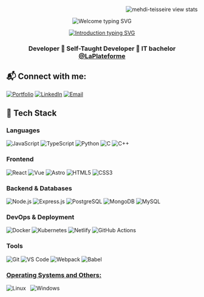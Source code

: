 <p align="right">
  <img
    src="https://komarev.com/ghpvc/?username=mehdi-teisseire&label=Profile%20views&base=1230&abbreviated=true&color=252da1&style=for-the-badge"
    alt="mehdi-teisseire view stats"
  />
</p>

<p align="center">
  <img
    src="https://readme-typing-svg.herokuapp.com?font=Fira+Code&weight=600&size=30&duration=3000&pause=5000&color=&center=true&vCenter=true&width=1000&lines=Welcome+to+my+Github"
    alt="Welcome typing SVG"
  />
</p>

<p align="center">
  <a href="https://git.io/typing-svg">
    <img
      src="https://readme-typing-svg.herokuapp.com?font=Fira+Code&weight=400&size=25&duration=3000&pause=5000&color=32A8BBFF&center=true&vCenter=true&width=1000&lines=I'm+Mehdi,+a+passionate+software+developer+from+France."
      alt="Introduction typing SVG"
    />
  </a>
</p>

<h3 align="center">
  Developer 🔹 Self-Taught Developer 🔹 IT bachelor
  <a href="https://laplateforme.io/">@LaPlateforme</a>
</h3>
  
## 📬 Connect with me:

[![Portfolio](https://img.shields.io/badge/Portfolio-967bb6?style=flat&logo=data%3Aimage%2Fpng%3Bbase64%2CiVBORw0KGgoAAAANSUhEUgAAADIAAAAyCAYAAAAeP4ixAAAACXBIWXMAAAsTAAALEwEAmpwYAAABrUlEQVR4nO3Zv6tPYRwH8A9xUbKQkA1lwUCJVZEyGGSzUP4ABjLJxK4MBiWjSTZJBgM2g2yipPxaCLeu%2B9KTr9yue85x3fs953lO57Wez%2FB5f7%2Bd87xPJ2IwGAzq4D6eYlOUzB8vsTV6ECR5i51RIn%2F7hP3RgyDJFxyMkqg2iWPRgyDJFE5FCTSbxtnoQZDfLkfOzM9VLI0eBEluYXnkxv%2B5g1XRgyDJA6yJXFiYVDbXRQ%2BCJM%2BxuQ9B8mjOFk9qzrv6EKTb5mzxddOcjcdk683Z%2BEy12pyN13RrzVk7LvQlyPuSgnzFKzzGXdzAFZzB7pyDpJv5MLZg9dgXbbLAf%2BFc5EKzHzXX3mBF5EDzwXYcT2pmTkYOVPuOo6OZEzVzL7J4jze3zzgwY2Zi1G6rHMkxyEfsnWPuYk2Qh91sP8OshdKvvqNibj2%2B1YTZF10yj7c83KwJcru9rau%2FWKWn0sZ%2FmN3TcEBui1LgUU2Ya1EKv86VKuke2hAlwDK8rglzKUqB8zVBPqRzJ0qAtaPaXnXST0QpcH1WgGc4jZVREmzHO9zDISzpeqfBIKr9BC6bE85p69PcAAAAAElFTkSuQmCC&logoColor=%23ffffff)](https://mehditeisseire.netlify.app/)
[![LinkedIn](https://img.shields.io/badge/Mehdi_Teisseire-0A66C2?style=flat&logo=linkedin&logoColor=%23ffffff)](https://www.linkedin.com/in/mehdi-teisseire-a3aa0b334/)
[![Email](https://img.shields.io/badge/Mehdi_Teisseire-EA4335?style=flat&logo=gmail&logoColor=%23ffffff)](mailto:m.teisseire83@hotmail.fr)


## 🚀 Tech Stack

### Languages  
![JavaScript](https://img.shields.io/badge/JavaScript-F7DF1E?style=for-the-badge&logo=javascript&logoColor=black)
![TypeScript](https://img.shields.io/badge/TypeScript-3178C6?style=for-the-badge&logo=typescript&logoColor=white)
![Python](https://img.shields.io/badge/Python-3776AB?style=for-the-badge&logo=python&logoColor=white)
![C](https://img.shields.io/badge/C-A8B9CC?style=for-the-badge&logo=c&logoColor=white)
![C++](https://img.shields.io/badge/C++-00599C?style=for-the-badge&logo=c%2B%2B&logoColor=white)

### Frontend  
![React](https://img.shields.io/badge/React-61DAFB?style=for-the-badge&logo=react&logoColor=black)
![Vue](https://img.shields.io/badge/Vue-4FC08D?style=for-the-badge&logo=vue.js&logoColor=white)
![Astro](https://img.shields.io/badge/Astro-FF5D01?style=for-the-badge&logo=astro&logoColor=white)
![HTML5](https://img.shields.io/badge/HTML5-E34F26?style=for-the-badge&logo=html5&logoColor=white)
![CSS3](https://img.shields.io/badge/CSS3-1572B6?style=for-the-badge&logo=css3&logoColor=white)

### Backend & Databases  
![Node.js](https://img.shields.io/badge/Node.js-339933?style=for-the-badge&logo=node.js&logoColor=white)
![Express.js](https://img.shields.io/badge/Express.js-000000?style=for-the-badge&logo=express&logoColor=white)
![PostgreSQL](https://img.shields.io/badge/PostgreSQL-336791?style=for-the-badge&logo=postgresql&logoColor=white)
![MongoDB](https://img.shields.io/badge/MongoDB-47A248?style=for-the-badge&logo=mongodb&logoColor=white)
![MySQL](https://img.shields.io/badge/MySQL-4479A1?style=for-the-badge&logo=mysql&logoColor=white)

### DevOps & Deployment  
![Docker](https://img.shields.io/badge/Docker-2496ED?style=for-the-badge&logo=docker&logoColor=white)
![Kubernetes](https://img.shields.io/badge/Kubernetes-326CE5?style=for-the-badge&logo=kubernetes&logoColor=white)
![Netlify](https://img.shields.io/badge/Netlify-00C7B7?style=for-the-badge&logo=netlify&logoColor=white)
![GitHub Actions](https://img.shields.io/badge/GitHub_Actions-2088FF?style=for-the-badge&logo=githubactions&logoColor=white)

### Tools  
![Git](https://img.shields.io/badge/Git-F05032?style=for-the-badge&logo=git&logoColor=white)
![VS Code](https://img.shields.io/badge/VS_Code-007ACC?style=for-the-badge&logo=visual-studio-code&logoColor=white)
![Webpack](https://img.shields.io/badge/Webpack-8DD6F9?style=for-the-badge&logo=webpack&logoColor=black)
![Babel](https://img.shields.io/badge/Babel-F9DC3E?style=for-the-badge&logo=babel&logoColor=black)

### <u> Operating Systems and Others: </u>
![Linux](https://img.shields.io/badge/Linux-FCC624?style=for-the-badge&logo=linux&logoColor=black)
&nbsp;
![Windows](https://img.shields.io/badge/Windows-0078D6?style=for-the-badge&logo=windows&logoColor=white)
&nbsp;






<!---
mehdi-teisseire/mehdi-teisseire is a ✨ special ✨ repository because its `README.md` (this file) appears on your GitHub profile.
You can click the Preview link to take a look at your changes.
--->
